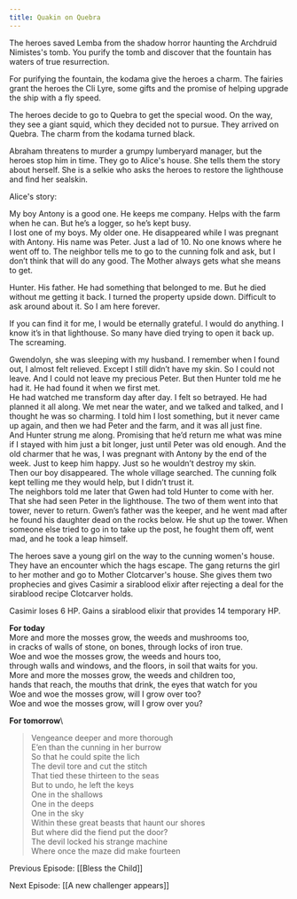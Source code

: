 ```yaml
---
title: Quakin on Quebra
---
```

The heroes saved Lemba from the shadow horror haunting the Archdruid Nimistes's tomb. You purify the tomb and discover that the fountain has waters of true resurrection.

For purifying the fountain, the kodama give the heroes a charm. The fairies grant the heroes the Cli Lyre, some gifts and the promise of helping upgrade the ship with a fly speed. 

The heroes decide to go to Quebra to get the special wood. On the way, they see a giant squid, which they decided not to pursue. They arrived on Quebra. The charm from the kodama turned black. 

Abraham threatens to murder a grumpy lumberyard manager, but the heroes stop him in time. They go to Alice's house. She tells them the story about herself. She is a selkie who asks the heroes to restore the lighthouse and find her sealskin.

Alice's story:

My boy Antony is a good one. He keeps me company. Helps with the farm when he can. But he’s a logger, so he’s kept busy. \
I lost one of my boys. My older one. He disappeared while I was pregnant with Antony. His name was Peter. Just a lad of 10. No one knows where he went off to. The neighbor tells me to go to the cunning folk and ask, but I don’t think that will do any good. The Mother always gets what she means to get. 

Hunter. His father. He had something that belonged to me. But he died without me getting it back. I turned the property upside down. Difficult to ask around about it. So I am here forever.

If you can find it for me, I would be eternally grateful. I would do anything. I know it’s in that lighthouse. So many have died trying to open it back up. The screaming. 

Gwendolyn, she was sleeping with my husband. I remember when I found out, I almost felt relieved. Except I still didn’t have my skin. So I could not leave. And I could not leave my precious Peter. But then Hunter told me he had it. He had found it when we first met. \
He had watched me transform day after day. I felt so betrayed. He had planned it all along. We met near the water, and we talked and talked, and I thought he was so charming. I told him I lost something, but it never came up again, and then we had Peter and the farm, and it was all just fine.\
And Hunter strung me along. Promising that he’d return me what was mine if I stayed with him just a bit longer, just until Peter was old enough. And the old charmer that he was, I was pregnant with Antony by the end of the week. Just to keep him happy. Just so he wouldn’t destroy my skin.\
Then our boy disappeared. The whole village searched. The cunning folk kept telling me they would help, but I didn’t trust it.\
The neighbors told me later that Gwen had told Hunter to come with her. That she had seen Peter in the lighthouse. The two of them went into that tower, never to return. Gwen’s father was the keeper, and he went mad after he found his daughter dead on the rocks below. He shut up the tower. When someone else tried to go in to take up the post, he fought them off, went mad, and he took a leap himself. 

The heroes save a young girl on the way to the cunning women's house. They have an encounter which the hags escape. The gang returns the girl to her mother and go to Mother Clotcarver's house. She gives them two prophecies and gives Casimir a sirablood elixir after rejecting a deal for the sirablood recipe Clotcarver holds. 

Casimir loses 6 HP. Gains a sirablood elixir that provides 14 temporary HP.

**For today**\
More and more the mosses grow, the weeds and mushrooms too,\
in cracks of walls of stone, on bones, through locks of iron true.\
Woe and woe the mosses grow, the weeds and hours too, \
through walls and windows, and the floors, in soil that waits for you.\
More and more the mosses grow, the weeds and children too, \
hands that reach, the mouths that drink, the eyes that watch for you\
Woe and woe the mosses grow, will I grow over too?\
Woe and woe the mosses grow, will I grow over you?

**For tomorrow**\
> Vengeance deeper and more thorough\
E’en than the cunning in her burrow\
So that he could spite the lich\
The devil tore and cut the stitch\
That tied these thirteen to the seas\
But to undo, he left the keys\
One in the shallows\
One in the deeps\
One in the sky\
Within these great beasts that haunt our shores\
But where did the fiend put the door?\
The devil locked his strange machine\
Where once the maze did make fourteen


Previous Episode: [[Bless the Child]]

Next Episode: [[A new challenger appears]]